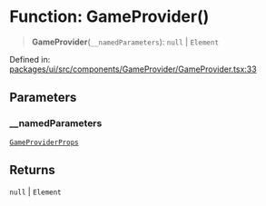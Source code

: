 # Function: GameProvider()

> **GameProvider**(`__namedParameters`): `null` \| `Element`

Defined in: [packages/ui/src/components/GameProvider/GameProvider.tsx:33](https://github.com/laruss/react-text-game/blob/7602514695c2b4f79da2fb62137ed33ba5572ba4/packages/ui/src/components/GameProvider/GameProvider.tsx#L33)

## Parameters

### \_\_namedParameters

[`GameProviderProps`](../type-aliases/GameProviderProps.md)

## Returns

`null` \| `Element`
